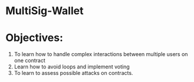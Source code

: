 # MultiSig-Wallet

# Objectives:

1.  To learn how to handle complex interactions between multiple users on one contract
2.  Learn how to avoid loops and implement voting
3.  To learn to assess possible attacks on contracts.
